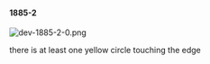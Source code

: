 #### 1885-2
![dev-1885-2-0.png](https://github.com/lil-lab/nlvr/raw/master/nlvr/dev/images/4/dev-1885-2-0.png "dev-1885-2-0.png")

there is at least one yellow circle touching the edge